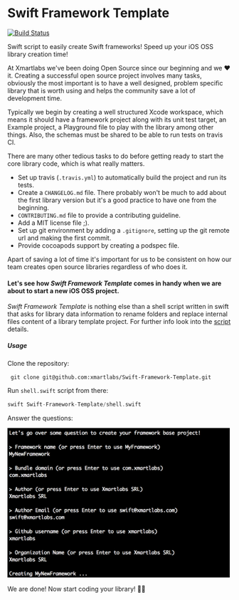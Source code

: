 # Swift Framework Template

[![Build Status](https://travis-ci.org/xmartlabs/Swift-Framework-Template.svg?branch=master)](https://travis-ci.org/xmartlabs/Swift-Framework-Template)

Swift script to easily create Swift frameworks! Speed up your iOS OSS library creation time!

At Xmartlabs we've been doing Open Source since our beginning and we ❤️ it. Creating a successful open source project involves many tasks, obviously the most important is to have a well designed, problem specific library that is worth using and helps the community save a lot of development time.

Typically we begin by creating a well structured Xcode workspace, which means it should have a framework project along with its unit test target, an Example project, a Playground file to play with the library among other things. Also, the schemas must be shared to be able to run tests on travis CI.

There are many other tedious tasks to do before getting ready to start the core library code, which is what really matters.
* Set up travis (`.travis.yml`) to automatically build the project and run its tests.
* Create a `CHANGELOG.md` file. There probably won't be much to add about the first library version but it's a good practice to have one from the beginning.
* `CONTRIBUTING.md` file to provide a contributing guideline.
* Add a MIT license file ;).
* Set up git environment by adding a `.gitignore`, setting up the git remote url and making the first commit.
* Provide cocoapods support by creating a podspec file.

Apart of saving a lot of time it's important for us to be consistent on how our team creates open source libraries regardless of who does it.


#### Let's see how *Swift Framework Template* comes in handy when we are about to start a new iOS OSS project.

*Swift Framework Template* is nothing else than a shell script written in swift that asks for library data information to rename folders and replace internal files content of a library template project. For further info look into the [script](shell.swift) details.

##### Usage

Clone the repository:
```shell
 git clone git@github.com:xmartlabs/Swift-Framework-Template.git
 ```
Run `shell.swift` script from there:

```swift
swift Swift-Framework-Template/shell.swift
```

Answer the questions:

 <img src="readme-image.png" width="500"/>

We are done! Now start coding your library! 🍻🍻
